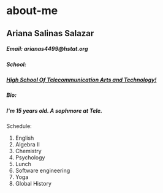 # about-me
## Ariana Salinas Salazar 

##### _Email: arianas4499@hstat.org_

##### School: 
##### **[High School Of Telecommunication Arts and Technology!](https://www.hstat.org)**

##### Bio: 
##### I'm 15 years old. A sophmore at Tele. 

Schedule: 
<ol>
<li>English</li>
<li>Algebra II</li>
<li>Chemistry</li>
<li>Psychology</li>
<li>Lunch</li>
<li>Software engineering</li>
<li>Yoga</li>
<li>Global History</li>
</ol>



